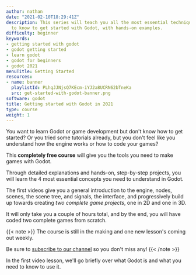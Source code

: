 ```yaml
---
author: nathan
date: "2021-02-10T18:29:41Z"
description: This series will teach you all the most essential techniques you need
  to know to get started with Godot, with hands-on examples.
difficulty: beginner
keywords:
- getting started with godot
- godot getting started
- learn godot
- godot for beginners
- godot 2021
menuTitle: Getting Started
resources:
- name: banner
  playlistId: PLhqJJNjsQ7KEcm-iYJ2a8UCRN62bTneKa
  src: get-started-with-godot-banner.png
software: godot
title: Getting started with Godot in 2021
type: course
weight: 1
---
```


You want to learn Godot or game development but don't know how to get started? Or you tried some tutorials already, but you don't feel like you understand how the engine works or how to code your games?

This **completely free course** will give you the tools you need to make games with Godot.

Through detailed explanations and hands-on, step-by-step projects, you will learn the 4 most essential concepts you need to understand in Godot.

The first videos give you a general introduction to the engine, nodes, scenes, the scene tree, and signals, the interface, and progressively build up towards creating _two complete game projects_, one in 2D and one in 3D.

It will only take you a couple of hours total, and by the end, you will have coded two complete games from scratch.

{{< note >}}
The course is still in the making and one new lesson's coming out weekly.

Be sure to [subscribe to our channel](https://www.youtube.com/c/gdquest/) so you don't miss any!
{{< /note >}}

In the first video lesson, we'll go briefly over what Godot is and what you need to know to use it.

